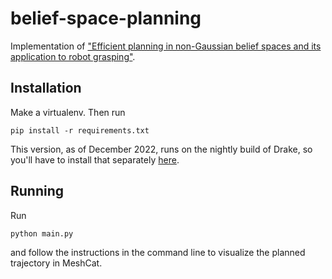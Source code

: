 # belief-space-planning
Implementation of ["Efficient planning in non-Gaussian belief spaces and its application to robot grasping"](https://people.csail.mit.edu/rplatt/papers/platt_isrr2011_6.pdf). 

## Installation
Make a virtualenv. Then run 
```
pip install -r requirements.txt
```

This version, as of December 2022, runs on the nightly build of Drake, so you'll have to install that separately [here](https://drake.mit.edu/installation.html).


## Running

Run 
```
python main.py
```

and follow the instructions in the command line to visualize the planned trajectory in MeshCat.
